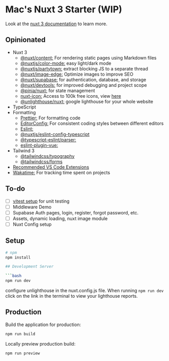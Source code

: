 # Mac's Nuxt 3 Starter (WIP)

Look at the [nuxt 3 documentation](https://v3.nuxtjs.org) to learn more.

## Opinionated

- Nuxt 3
  - [@nuxt/content:](https://content.nuxtjs.org/guide/writing/content-directory) For rendering static pages using Markdown files
  - [@nuxtjs/color-mode:](https://color-mode.nuxtjs.org/) easy light/dark mode
  - [@nuxtjs/partytown:](https://github.com/nuxt-modules/partytown) extract blocking JS to a separate thread
  - [@nuxt/image-edge:](https://v1.image.nuxtjs.org/get-started/) Optimize images to improve SEO
  <!-- !todo replace with supabase-js, less likely to have breaking changes over time -->
  - [@nuxt/supabase:](https://supabase.nuxtjs.org/get-started) for authentication, database, and storage
  - [@nuxt/devtools:](https://devtools.nuxtjs.org/guide) for improved debugging and project scope
  - [@pinia/nuxt:](https://pinia.vuejs.org/ssr/nuxt.html) for state management
  - [nuxt-icon:](https://icones.js.org/) Access to 100k free icons, view [here](https://icones.js.org/)
  - [@unlighthouse/nuxt:](https://unlighthouse.dev/guide/getting-started) google lighthouse for your whole website
- TypeScript
- Formatting
  - [Prettier:](https://prettier.io/) For formatting code
  - [EditorConfig:](https://editorconfig.org/) For consistent coding styles between different editors
  - [Eslint:]()
  - [@nuxtjs/eslint-config-typescript]()
  - [@typescript-eslint/parser:]()
  - [eslint-plugin-vue:]()
- Tailwind 3
  - [@tailwindcss/typography](https://tailwindcss.com/docs/typography-plugin)
  - [@tailwindcss/forms](https://github.com/tailwindlabs/tailwindcss-forms)
- [Recommended VS Code Extensions](https://github.com/Drew-Macgibbon/nuxt3-starter/blob/main/.vscode/extensions.json)
- [Wakatime:](https://wakatime.com) For tracking time spent on projects
<!--
(If you’re not prompted, press F1 or ⌘ + Shift + P then type WakaTime API Key.)
Your coding stats are visible in your WakaTime dashboard: https://wakatime.com/dashboard
 -->

## To-do

- [ ] [vitest setup]() for unit testing
- [ ] Middleware Demo
- [ ] Supabase Auth pages, login, register, forgot password, etc.
- [ ] Assets, dynamic loading, nuxt image module
- [ ] Nuxt Config setup

## Setup

````bash
# npm
npm install

## Development Server

```bash
npm run dev
````

configure unlighthouse in the nuxt.config.js file. When running `npm run dev` click on the link in the terminal to view your lighthouse reports.

## Production

Build the application for production:

```bash
npm run build
```

Locally preview production build:

```bash
npm run preview
```
